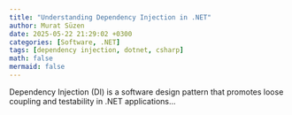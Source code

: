 ```yaml
---
title: "Understanding Dependency Injection in .NET"
author: Murat Süzen
date: 2025-05-22 21:29:02 +0300
categories: [Software, .NET]
tags: [dependency injection, dotnet, csharp]
math: false
mermaid: false
---
```


Dependency Injection (DI) is a software design pattern that promotes loose coupling and testability in .NET applications...
